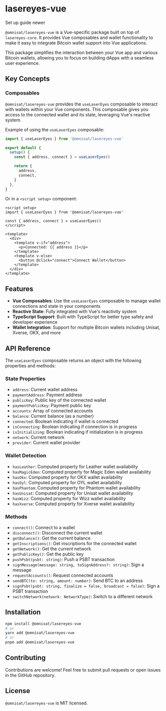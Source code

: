 # lasereyes-vue

Set up guide newer

`@omnisat/lasereyes-vue` is a Vue-specific package built on top of `lasereyes-core`. It provides Vue composables and wallet functionality to make it easy to integrate Bitcoin wallet support into Vue applications.

This package simplifies the interaction between your Vue app and various Bitcoin wallets, allowing you to focus on building dApps with a seamless user experience.

## Key Concepts

### Composables

`@omnisat/lasereyes-vue` provides the `useLaserEyes` composable to interact with wallets within your Vue components. This composable gives you access to the connected wallet and its state, leveraging Vue's reactive system.

Example of using the `useLaserEyes` composable:

```typescript
import { useLaserEyes } from '@omnisat/lasereyes-vue'

export default {
  setup() {
    const { address, connect } = useLaserEyes()

    return {
      address,
      connect,
    }
  },
}
```

Or in a `<script setup>` component:

```vue
<script setup>
import { useLaserEyes } from '@omnisat/lasereyes-vue'

const { address, connect } = useLaserEyes()
</script>

<template>
  <div>
    <template v-if="address">
      <p>Connected: {{ address }}</p>
    </template>
    <template v-else>
      <button @click="connect">Connect Wallet</button>
    </template>
  </div>
</template>
```

## Features

- **Vue Composables**: Use the `useLaserEyes` composable to manage wallet connections and state in your components
- **Reactive State**: Fully integrated with Vue's reactivity system
- **TypeScript Support**: Built with TypeScript for better type safety and developer experience
- **Wallet Integration**: Support for multiple Bitcoin wallets including Unisat, Xverse, OKX, and more

## API Reference

The `useLaserEyes` composable returns an object with the following properties and methods:

### State Properties

- `address`: Current wallet address
- `paymentAddress`: Payment address
- `publicKey`: Public key of the connected wallet
- `paymentPublicKey`: Payment public key
- `accounts`: Array of connected accounts
- `balance`: Current balance (as a number)
- `connected`: Boolean indicating if wallet is connected
- `isConnecting`: Boolean indicating if connection is in progress
- `isInitializing`: Boolean indicating if initialization is in progress
- `network`: Current network
- `provider`: Current wallet provider

### Wallet Detection

- `hasLeather`: Computed property for Leather wallet availability
- `hasMagicEden`: Computed property for Magic Eden wallet availability
- `hasOkx`: Computed property for OKX wallet availability
- `hasOyl`: Computed property for OYL wallet availability
- `hasPhantom`: Computed property for Phantom wallet availability
- `hasUnisat`: Computed property for Unisat wallet availability
- `hasWizz`: Computed property for Wizz wallet availability
- `hasXverse`: Computed property for Xverse wallet availability

### Methods

- `connect()`: Connect to a wallet
- `disconnect()`: Disconnect the current wallet
- `getBalance()`: Get the current balance
- `getInscriptions()`: Get inscriptions for the connected wallet
- `getNetwork()`: Get the current network
- `getPublicKey()`: Get the public key
- `pushPsbt(psbt: string)`: Push a PSBT transaction
- `signMessage(message: string, toSignAddress?: string)`: Sign a message
- `requestAccounts()`: Request connected accounts
- `sendBTC(to: string, amount: number)`: Send BTC to an address
- `signPsbt(psbt: string, finalize = false, broadcast = false)`: Sign a PSBT transaction
- `switchNetwork(network: NetworkType)`: Switch to a different network

## Installation

```bash
npm install @omnisat/lasereyes-vue
# or
yarn add @omnisat/lasereyes-vue
# or
pnpm add @omnisat/lasereyes-vue
```

## Contributing

Contributions are welcome! Feel free to submit pull requests or open issues in the GitHub repository.

## License

`@omnisat/lasereyes-vue` is MIT licensed.
